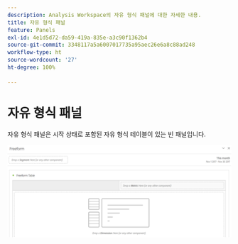 ```yaml
---
description: Analysis Workspace의 자유 형식 패널에 대한 자세한 내용.
title: 자유 형식 패널
feature: Panels
exl-id: 4e1d5d72-da59-419a-835e-a3c90f1362b4
source-git-commit: 3348117a5a6007017735a95aec26e6a8c88ad248
workflow-type: ht
source-wordcount: '27'
ht-degree: 100%

---
```


# 자유 형식 패널

자유 형식 패널은 시작 상태로 포함된 자유 형식 테이블이 있는 빈 패널입니다.

![](assets/freeform-panel.png)
